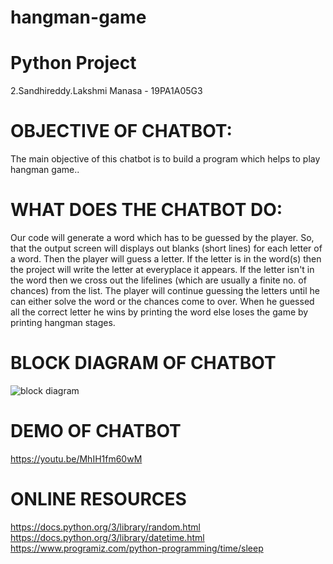 # hangman-game
# Python Project




2.Sandhireddy.Lakshmi Manasa - 19PA1A05G3


#  OBJECTIVE OF CHATBOT:

  The main objective of this chatbot is to build a program which helps to play hangman game..

#  WHAT DOES THE CHATBOT DO:

Our code will generate a word which has to be guessed by the player. So, that the output screen will displays out blanks (short lines) for each letter of a word. Then the player will guess a letter. If the letter is in the word(s) then the project will write the letter at everyplace it appears. If the letter isn't in the word then we cross out the lifelines (which are usually a finite no. of chances) from the list. The player will continue guessing the letters until he can either solve the word or the chances come to over. When he guessed all the correct letter he wins by printing the word else loses the game by printing hangman stages.

#  BLOCK DIAGRAM OF CHATBOT

![block diagram](https://raw.githubusercontent.com/Rajitha-19/MaroonNova/main/Block%20diagram%20of%20chat%20bot.PNG)

#  DEMO OF CHATBOT

https://youtu.be/MhIH1fm60wM

#  ONLINE RESOURCES

https://docs.python.org/3/library/random.html
https://docs.python.org/3/library/datetime.html
https://www.programiz.com/python-programming/time/sleep

